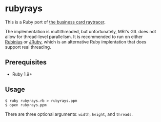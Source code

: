 # rubyrays

This is a Ruby port of [the business card raytracer][1].

The implementation is multithreaded, but unfortunately, MRI's GIL does
not allow for thread-level parallelism. It is recommended to run on
either [Rubinius][2] or [JRuby][3], which is an alternative Ruby
implentation that does support real threading.

## Prerequisites

  * Ruby 1.9+

## Usage

    $ ruby rubyrays.rb > rubyrays.ppm
    $ open rubyrays.ppm

There are three optional arguments: `width`, `height`, and `threads`.

[1]: https://gist.github.com/kid0m4n/6680629
[2]: http://rubini.us/
[3]: http://jruby.org/
